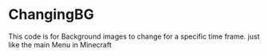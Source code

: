 # ChangingBG
This code is for Background images to change for a specific time frame. just like the main Menu in Minecraft
